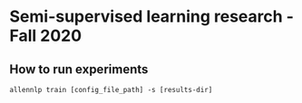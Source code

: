 # Semi-supervised learning research - Fall 2020

## How to run experiments

`allennlp train [config_file_path] -s [results-dir]`
